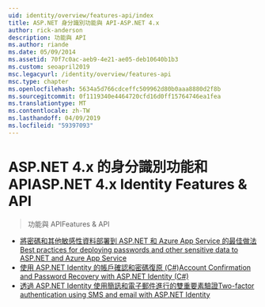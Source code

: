 ```yaml
---
uid: identity/overview/features-api/index
title: ASP.NET 身分識別功能與 API-ASP.NET 4.x
author: rick-anderson
description: 功能與 API
ms.author: riande
ms.date: 05/09/2014
ms.assetid: 70f7c0ac-aeb9-4e21-ae05-deb10640b1b3
ms.custom: seoapril2019
msc.legacyurl: /identity/overview/features-api
msc.type: chapter
ms.openlocfilehash: 5634a5d766cdceffc509962d80b0aaa8880d2f8b
ms.sourcegitcommit: 0f1119340e4464720cfd16d0ff15764746ea1fea
ms.translationtype: MT
ms.contentlocale: zh-TW
ms.lasthandoff: 04/09/2019
ms.locfileid: "59397093"
---
```

# <a name="aspnet-4x-identity-features--api"></a><span data-ttu-id="f22cf-103">ASP.NET 4.x 的身分識別功能和 API</span><span class="sxs-lookup"><span data-stu-id="f22cf-103">ASP.NET 4.x Identity Features & API</span></span>

> <span data-ttu-id="f22cf-104">功能與 API</span><span class="sxs-lookup"><span data-stu-id="f22cf-104">Features & API</span></span>


- [<span data-ttu-id="f22cf-105">將密碼和其他敏感性資料部署到 ASP.NET 和 Azure App Service 的最佳做法</span><span class="sxs-lookup"><span data-stu-id="f22cf-105">Best practices for deploying passwords and other sensitive data to ASP.NET and Azure App Service</span></span>](best-practices-for-deploying-passwords-and-other-sensitive-data-to-aspnet-and-azure.md)
- [<span data-ttu-id="f22cf-106">使用 ASP.NET Identity 的帳戶確認和密碼復原 (C#)</span><span class="sxs-lookup"><span data-stu-id="f22cf-106">Account Confirmation and Password Recovery with ASP.NET Identity (C#)</span></span>](account-confirmation-and-password-recovery-with-aspnet-identity.md)
- [<span data-ttu-id="f22cf-107">透過 ASP.NET Identity 使用簡訊和電子郵件進行的雙重要素驗證</span><span class="sxs-lookup"><span data-stu-id="f22cf-107">Two-factor authentication using SMS and email with ASP.NET Identity</span></span>](two-factor-authentication-using-sms-and-email-with-aspnet-identity.md)
